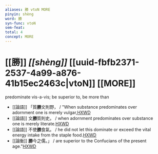 ```yaml
---
aliases: 勝 vtoN MORE
pinyin: shèng
word: 勝
syn-func: vtoN
sem-feat: 
total: 4
concept: MORE 
---
```

# [[勝]] *[[shèng]]*  [[uuid-fbfb2371-2537-4a99-a876-41b15ec2463c|vtoN]] [[MORE]]
predominate vis-a-vis; be superior to, be more than
 - [[論語]] 「質**勝**文則野， / "When substance predominates over adornment one is merely vulgar,[HXWD](https://hxwd.org/textview.html?location=KR1h0004_tls_006-24a.3)
 - [[論語]] 文**勝**質則史。 / when adornment predominates over substance one is merely literate.[HXWD](https://hxwd.org/textview.html?location=KR1h0004_tls_006-24a.4)
 - [[論語]] 不使**勝**食氣。 / he did not let this dominate or exceed the vital energy intake from the staple food.[HXWD](https://hxwd.org/textview.html?location=KR1h0004_tls_010-25a.20)
 - [[論衡]] **勝**今之儒。」 / are superior to the Confucians of the present age."[HXWD](https://hxwd.org/textview.html?location=KR3j0080_tls_028-2a.5)
